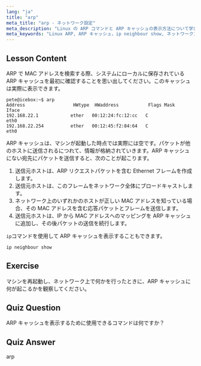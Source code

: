 ```yaml
---
lang: "ja"
title: "arp"
meta_title: "arp - ネットワーク設定"
meta_description: "Linux の ARP コマンドと ARP キャッシュの表示方法について学びます。ネットワーク通信における ARP の役割を理解しましょう。ARP の初心者向けガイドです。"
meta_keywords: "Linux ARP, ARP キャッシュ，ip neighbour show, ネットワークコマンド，Linux ネットワーキング，初心者向け Linux, Linux チュートリアル"
---
```


## Lesson Content

ARP で MAC アドレスを検索する際、システムにローカルに保存されている ARP キャッシュを最初に確認することを思い出してください。このキャッシュは実際に表示できます。

```
pete@icebox:~$ arp
Address                  HWtype  HWaddress           Flags Mask            Iface
192.168.22.1            ether   00:12:24:fc:12:cc   C                     eth0
192.168.22.254          ether   00:12:45:f2:84:64   C                     eth0
```

ARP キャッシュは、マシンが起動した時点では実際には空です。パケットが他のホストに送信されるにつれて、情報が格納されていきます。ARP キャッシュにない宛先にパケットを送信すると、次のことが起こります。

1. 送信元ホストは、ARP リクエストパケットを含む Ethernet フレームを作成します。
2. 送信元ホストは、このフレームをネットワーク全体にブロードキャストします。
3. ネットワーク上のいずれかのホストが正しい MAC アドレスを知っている場合、その MAC アドレスを含む応答パケットとフレームを送信します。
4. 送信元ホストは、IP から MAC アドレスへのマッピングを ARP キャッシュに追加し、その後パケットの送信を続行します。

`ip`コマンドを使用して ARP キャッシュを表示することもできます。

```bash
ip neighbour show
```

## Exercise

マシンを再起動し、ネットワーク上で何かを行ったときに、ARP キャッシュに何が起こるかを観察してください。

## Quiz Question

ARP キャッシュを表示するために使用できるコマンドは何ですか？

## Quiz Answer

arp
